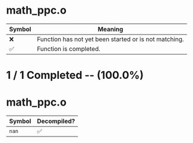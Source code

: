 # math_ppc.o
| Symbol | Meaning 
| ------------- | ------------- 
| :x: | Function has not yet been started or is not matching. 
| :white_check_mark: | Function is completed. 


# 1 / 1 Completed -- (100.0%)
# math_ppc.o
| Symbol | Decompiled? |
| ------------- | ------------- |
| `nan` | :white_check_mark: |
